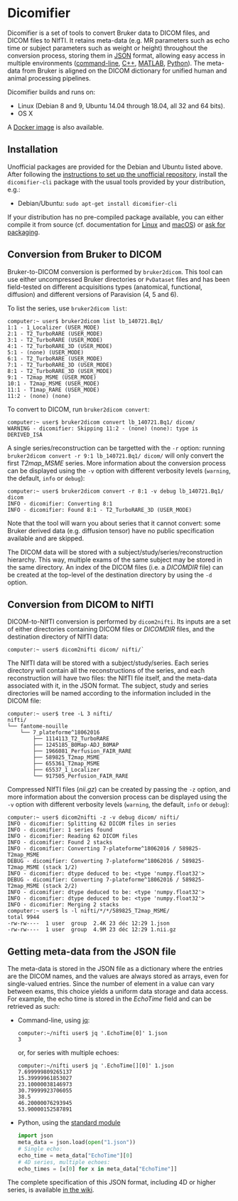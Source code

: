 # Dicomifier

Dicomifier is a set of tools to convert Bruker data to DICOM files, and DICOM files to NIfTI. It retains meta-data (e.g. MR parameters such as echo time or subject parameters such as weight or height) throughout the conversion process, storing them in [JSON](https://en.wikipedia.org/wiki/JSON) format, allowing easy access in multiple environments ([command-line](https://stedolan.github.io/jq/), [C++](https://github.com/open-source-parsers/jsoncpp), [MATLAB](http://iso2mesh.sourceforge.net/cgi-bin/index.cgi?jsonlab), [Python](https://docs.python.org/2/library/json.html)). The meta-data from Bruker is aligned on the DICOM dictionary for unified human and animal processing pipelines.

Dicomifier builds and runs on:
* Linux (Debian 8 and 9, Ubuntu 14.04 through 18.04, all 32 and 64 bits).
* OS X

A [Docker image](https://hub.docker.com/r/lamyj/dicomifier/) is also available.

## Installation

Unofficial packages are provided for the Debian and Ubuntu listed above. After following the [instructions to set up the unofficial repository](https://github.com/lamyj/packages), install the `dicomifier-cli` package with the usual tools provided by your distribution, e.g.:
* Debian/Ubuntu: `sudo apt-get install dicomifier-cli`

If your distribution has no pre-compiled package available, you can either compile it from source (cf. documentation for [Linux](https://github.com/lamyj/dicomifier/wiki/Compiling-on-Debian-or-Ubuntu) and [macOS](https://github.com/lamyj/dicomifier/wiki/Compiling-on-OS-X)) or [ask for packaging](https://github.com/lamyj/dicomifier/issues).

## Conversion from Bruker to DICOM

Bruker-to-DICOM conversion is performed by `bruker2dicom`. This tool can use either uncompressed Bruker directories or `PvDataset` files and has been field-tested on different acquisitions types (anatomical, functional, diffusion) and different versions of Paravision (4, 5 and 6).

To list the series, use `bruker2dicom list`:
```console
computer:~ user$ bruker2dicom list lb_140721.Bq1/
1:1 - 1_Localizer (USER_MODE)
2:1 - T2_TurboRARE (USER_MODE)
3:1 - T2_TurboRARE (USER_MODE)
4:1 - T2_TurboRARE_3D (USER_MODE)
5:1 - (none) (USER_MODE)
6:1 - T2_TurboRARE (USER_MODE)
7:1 - T2_TurboRARE_3D (USER_MODE)
8:1 - T2_TurboRARE_3D (USER_MODE)
9:1 - T2map_MSME (USER_MODE)
10:1 - T2map_MSME (USER_MODE)
11:1 - T1map_RARE (USER_MODE)
11:2 - (none) (none)
```

To convert to DICOM, run `bruker2dicom convert`:
```console
computer:~ user$ bruker2dicom convert lb_140721.Bq1/ dicom/
WARNING - dicomifier: Skipping 11:2 - (none) (none): type is DERIVED_ISA
```

A single series/reconstruction can be targetted with the `-r` option: running `bruker2dicom convert -r 9:1 lb_140721.Bq1/ dicom/` will only convert the first *T2map_MSME* series. More information about the conversion process can be displayed using the `-v` option with different verbosity levels (`warning`, the default, `info` or `debug`):
```console
computer:~ user$ bruker2dicom convert -r 8:1 -v debug lb_140721.Bq1/ dicom
INFO - dicomifier: Converting 8:1
INFO - dicomifier: Found 8:1 - T2_TurboRARE_3D (USER_MODE)
```

Note that the tool will warn you about series that it cannot convert: some Bruker derived data (e.g. diffusion tensor) have no public specification available and are skipped.

The DICOM data will be stored with a subject/study/series/reconstruction hierarchy. This way, multiple exams of the same subject may be stored in the same directory. An index of the DICOM files (i.e. a *DICOMDIR* file) can be created at the top-level of the destination directory by using the `-d` option.

## Conversion from DICOM to NIfTI

DICOM-to-NIfTI conversion is performed by `dicom2nifti`. Its inputs are a set of either directories containing DICOM files or *DICOMDIR* files, and the destination directory of NIfTI data:
```console
computer:~ user$ dicom2nifti dicom/ nifti/`
```

The NIfTI data will be stored with a subject/study/series. Each series directory will contain all the reconstructions of the series, and each reconstruction will have two files: the NIfTI file itself, and the meta-data associated with it, in the JSON format. The subject, study and series directories will be named according to the information included in the DICOM file:
```console
computer:~ user$ tree -L 3 nifti/
nifti/
└── fantome-nouille
    └── 7_plateforme^18062016
        ├── 1114113_T2_TurboRARE
        ├── 1245185_B0Map-ADJ_B0MAP
        ├── 1966081_Perfusion_FAIR_RARE
        ├── 589825_T2map_MSME
        ├── 655361_T2map_MSME
        ├── 65537_1_Localizer
        └── 917505_Perfusion_FAIR_RARE
```

Compressed NIfTI files (*nii.gz*) can be created by passing the `-z` option, and more information about the conversion process can be displayed using the `-v` option with different verbosity levels (`warning`, the default, `info` or `debug`):
```console
computer:~ user$ dicom2nifti -z -v debug dicom/ nifti/
INFO - dicomifier: Splitting 62 DICOM files in series
INFO - dicomifier: 1 series found
INFO - dicomifier: Reading 62 DICOM files
INFO - dicomifier: Found 2 stacks
INFO - dicomifier: Converting 7-plateforme^18062016 / 589825-T2map_MSME
DEBUG - dicomifier: Converting 7-plateforme^18062016 / 589825-T2map_MSME (stack 1/2)
INFO - dicomifier: dtype deduced to be: <type 'numpy.float32'>
DEBUG - dicomifier: Converting 7-plateforme^18062016 / 589825-T2map_MSME (stack 2/2)
INFO - dicomifier: dtype deduced to be: <type 'numpy.float32'>
INFO - dicomifier: dtype deduced to be: <type 'numpy.float32'>
INFO - dicomifier: Merging 2 stacks
computer:~ user$ ls -l nifti/*/*/589825_T2map_MSME/
total 9944
-rw-rw----  1 user  group  2.4K 23 déc 12:29 1.json
-rw-rw----  1 user  group  4.9M 23 déc 12:29 1.nii.gz
```

## Getting meta-data from the JSON file

The meta-data is stored in the JSON file as a dictionary where the entries are the DICOM names, and the values are always stored as arrays, even for single-valued entries. Since the number of element in a value can vary between exams, this choice yields a uniform data storage and data access. For example, the echo time is stored in the *EchoTime* field and can be retrieved as such:
* Command-line, using [jq](https://stedolan.github.io/jq/):
  ```console
  computer:~/nifti user$ jq '.EchoTime[0]' 1.json 
  3
  ```
  or, for series with multiple echoes:
  ```console
  computer:~/nifti user$ jq '.EchoTime[][0]' 1.json 
  7.699999809265137
  15.39999961853027
  23.10000038146973
  30.79999923706055
  38.5
  46.20000076293945
  53.90000152587891
  ```
* Python, using the [standard module](https://docs.python.org/2/library/json.html)
  ```python
  import json
  meta_data = json.load(open("1.json"))
  # Single echo:
  echo_time = meta_data["EchoTime"][0]
  # 4D series, multiple echoes:
  echo_times = [x[0] for x in meta_data["EchoTime"]]
  ```

The complete specification of this JSON format, including 4D or higher series, is available [in the wiki](https://github.com/lamyj/dicomifier/wiki/JSON-format-of-NIfTI-meta-data).
